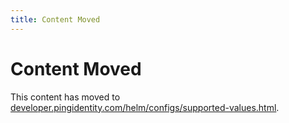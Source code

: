 ```yaml
---
title: Content Moved
---
```

# Content Moved

This content has moved to [developer.pingidentity.com/helm/configs/supported-values.html](https://developer.pingidentity.com/helm/configs/supported-values.html).
